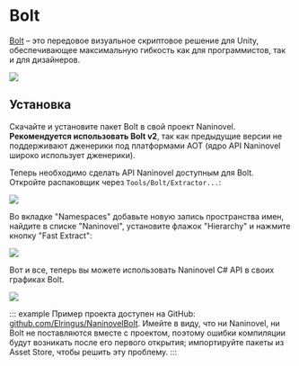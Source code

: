 ﻿# Bolt

[Bolt](https://assetstore.unity.com/packages/tools/visual-scripting/bolt-87491) – это передовое визуальное скриптовое решение для Unity, обеспечивающее максимальную гибкость как для программистов, так и для дизайнеров. 


![](https://i.gyazo.com/ab7c9d92b32810b030aba24b4bd95405.jpg)

## Установка

Скачайте и установите пакет Bolt в свой проект Naninovel. **Рекомендуется использовать Bolt v2**, так как предыдущие версии не поддерживают дженерики под платформами AOT (ядро API Naninovel широко использует дженерики).

Теперь необходимо сделать API Naninovel доступным для Bolt. Откройте распаковщик через `Tools/Bolt/Extractor...`:

![](https://i.gyazo.com/bcd6cf253b77b20f12b7557f41d2a0ae.png)

Во вкладке "Namespaces" добавьте новую запись пространства имен, найдите в списке "Naninovel", установите флажок "Hierarchy" и нажмите кнопку "Fast Extract":

![](https://i.gyazo.com/0a0460e46aa57fde767b037d6d3af70e.png)

Вот и все, теперь вы можете использовать Naninovel C# API в своих графиках Bolt.

![](https://i.gyazo.com/080106d574ea894f62ea79b7dd904ab2.png)

::: example
Пример проекта доступен на GitHub: [github.com/Elringus/NaninovelBolt](https://github.com/Elringus/NaninovelBolt). Имейте в виду, что ни Naninovel, ни Bolt не поставляются вместе с проектом, поэтому ошибки компиляции будут возникать после его первого открытия; импортируйте пакеты из Asset Store, чтобы решить эту проблему.
:::